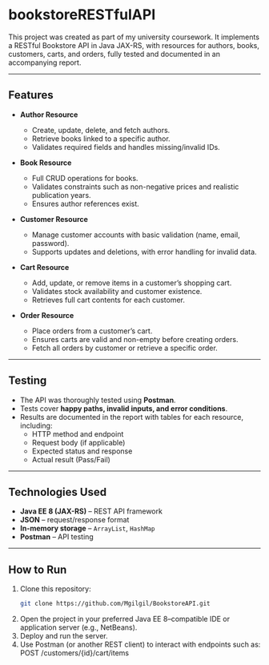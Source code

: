# bookstoreRESTfulAPI
This project was created as part of my university coursework. It implements a RESTful Bookstore API in Java JAX-RS, with resources for authors, books, customers, carts, and orders, fully tested and documented in an accompanying report.

---

## Features  

- **Author Resource**  
  - Create, update, delete, and fetch authors.  
  - Retrieve books linked to a specific author.  
  - Validates required fields and handles missing/invalid IDs.  

- **Book Resource**  
  - Full CRUD operations for books.  
  - Validates constraints such as non-negative prices and realistic publication years.  
  - Ensures author references exist.  

- **Customer Resource**  
  - Manage customer accounts with basic validation (name, email, password).  
  - Supports updates and deletions, with error handling for invalid data.  

- **Cart Resource**  
  - Add, update, or remove items in a customer’s shopping cart.  
  - Validates stock availability and customer existence.  
  - Retrieves full cart contents for each customer.  

- **Order Resource**  
  - Place orders from a customer’s cart.  
  - Ensures carts are valid and non-empty before creating orders.  
  - Fetch all orders by customer or retrieve a specific order.  

---

## Testing  

- The API was thoroughly tested using **Postman**.  
- Tests cover **happy paths, invalid inputs, and error conditions**.  
- Results are documented in the report with tables for each resource, including:  
  - HTTP method and endpoint  
  - Request body (if applicable)  
  - Expected status and response  
  - Actual result (Pass/Fail)  

---

## Technologies Used  

- **Java EE 8 (JAX-RS)** – REST API framework  
- **JSON** – request/response format  
- **In-memory storage** – `ArrayList`, `HashMap`  
- **Postman** – API testing  

---

## How to Run  

1. Clone this repository:  
   ```bash
   git clone https://github.com/Mgilgil/BookstoreAPI.git
  2. Open the project in your preferred Java EE 8–compatible IDE or application server (e.g., NetBeans).
  3. Deploy and run the server.
  4. Use Postman (or another REST client) to interact with endpoints such as: POST /customers/{id}/cart/items
